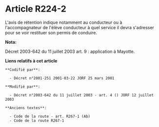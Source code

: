 # Article R224-2

L'avis de rétention indique notamment au conducteur ou à l'accompagnateur de l'élève conducteur à quel service il devra
s'adresser pour se voir restituer son permis de conduire.

**Nota:**

Décret 2003-642 du 11 juillet 2003 art. 9 : application à Mayotte.

**Liens relatifs à cet article**

	**Codifié par**:

	  - Décret n°2001-251 2001-03-22 JORF 25 mars 2001

	**Modifié par**:

	  - Décret n°2003-642 du 11 juillet 2003 - art. 4 () JORF 12 juillet 2003

	**Anciens textes**:

	  - Code de la route - art. R267-1 (Ab)
	  - Code de la route R267-1
